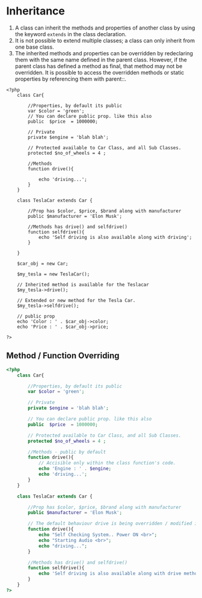 # Inheritance

1. A class can inherit the methods and properties of another class by using the keyword `extends` in the class declaration. 
2. It is not possible to extend multiple classes; a class can only inherit from one base class. 
3. The inherited methods and properties can be overridden by redeclaring them with the same name defined in the parent class.  However, if the parent class has defined a method as final, that method may not be overridden. It is possible to access the overridden methods or static properties by referencing them with parent::.

```
<?php
    class Car{

        //Properties, by default its public
        var $color = 'green';
        // You can declare public prop. like this also
        public  $price  = 1000000;

        // Private
        private $engine = 'blah blah';

        // Protected available to Car Class, and all Sub Classes.
        protected $no_of_wheels = 4 ;

        //Methods
        function drive(){
            
            echo 'driving...';
        }
    }

    class TeslaCar extends Car {

        //Prop has $color, $price, $brand along with manufacturer
        public $manufacturer = 'Elon Musk';

        //Methods has drive() and selfdrive()
        function selfdrive(){
            echo 'Self driving is also available along with driving';
        }
        
    }

    $car_obj = new Car;

    $my_tesla = new TeslaCar();

    // Inherited method is available for the Teslacar
    $my_tesla->drive();

    // Extended or new method for the Tesla Car.
    $my_tesla->selfdrive();

    // public prop
    echo 'Color : ' . $car_obj->color;
    echo 'Price : ' . $car_obj->price;

?>
```

## Method / Function Overriding

```php
<?php
    class Car{

        //Properties, by default its public
        var $color = 'green';

        // Private
        private $engine = 'blah blah';

        // You can declare public prop. like this also
        public  $price  = 1000000;

        // Protected available to Car Class, and all Sub Classes.
        protected $no_of_wheels = 4 ;

        //Methods - public by default
        function drive(){
            // Accisible only within the class function's code.
            echo 'Engine : ' . $engine;
            echo 'driving...';
        }
    }

    class TeslaCar extends Car {

        //Prop has $color, $price, $brand along with manufacturer
        public $manufacturer = 'Elon Musk';

        // The default behaviour drive is being overridden / modified in the subclas
        function drive(){
            echo "Self Checking System.. Power ON <br>";
            echo "Starting Audio <br>";
            echo "driving...";
        }

        //Methods has drive() and selfdrive()
        function selfdrive(){
            echo 'Self driving is also available along with drive method';
        }
    }
?>

```